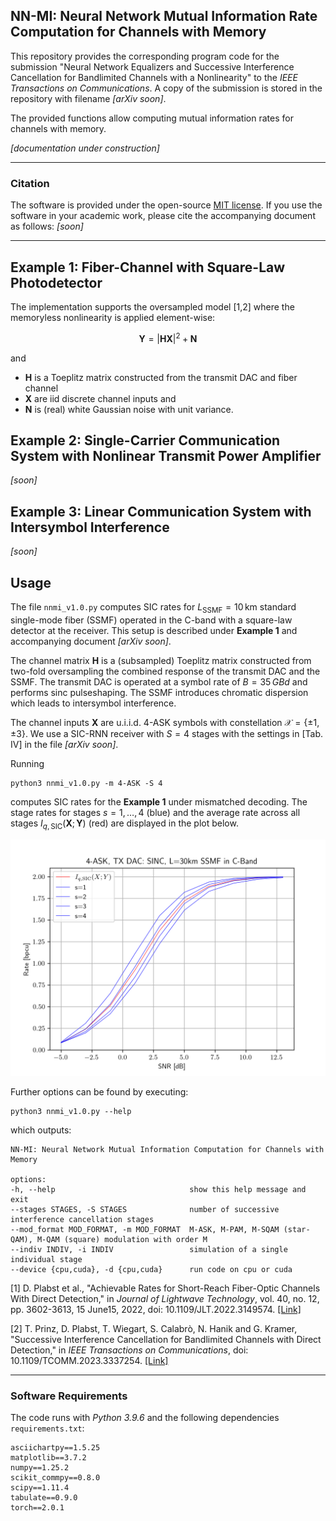 ## NN-MI: Neural Network Mutual Information Rate Computation for Channels with Memory


This repository provides the corresponding program code for the submission "Neural Network Equalizers and Successive Interference Cancellation for Bandlimited Channels with a Nonlinearity" to the *IEEE Transactions on Communications*. A copy of the submission is stored in the repository with filename *[arXiv soon]*. <!--(A pre-print is available [here](https://arxiv.org/abs/2004.12148)).-->

The provided functions allow computing mutual information rates for channels with memory. 

*[documentation under construction]*

---

### Citation

The software is provided under the open-source [MIT license](https://opensource.org/licenses/MIT). If you use the software in your academic work, please cite the accompanying document as follows: *[soon]*

<!--
[document](https://doi.org/10.1109/LCOMM.2020.3006921)
> D. Plabst, et. al. "Neural Network Equalizers and Successive Interference Cancellation for Bandlimited Channels with a Nonlinearity," ...


The corresponding BibTeX entry is:

    @online{plabst2023nnmi,
    author = {Daniel Plabst},
    title={NN-MI: Neural Network Mutual Information Rate Computation for Channels with Memory}, 
    year = {2023},
    url={https://github.com/DPlabst/NN-MI},
    urldate = {2024-XX-XX}
    }
-->

 ---

## Example 1: Fiber-Channel with Square-Law Photodetector

The implementation supports the oversampled model [1,2] where the memoryless nonlinearity is applied element-wise:

$$\mathbf{Y} = |\mathbf{H} \mathbf{X}|^{2} + \mathbf{N}$$

and

- $\mathbf{H}$ is a Toeplitz matrix constructed from the transmit DAC and fiber channel
- $\mathbf{X}$ are iid discrete channel inputs and
- $\mathbf{N}$ is (real) white Gaussian noise with unit variance.

## Example 2: Single-Carrier Communication System with Nonlinear Transmit Power Amplifier

*[soon]*


## Example 3: Linear Communication System with Intersymbol Interference

*[soon]*

<!--
Consider the discrete model with a real 1-bit ADC [cite]: 

$$\mathbf{Y} = \sqrt{P_\text{tx}}\cdot \mathrm{sign}{(\mathbf{H} \mathbf{X})} + \mathbf{N}$$

and where

- $P_\text{tx}$ is the average transmit power 
- $\mathbf{H}$ is a sinc Toeplitz precoder matrix
- $\mathbf{X}$ are iid discrete channel inputs and
- $\mathbf{N}$ is (real) white Gaussian noise with unit variance.

It is straightforward to extend the code to other noise distributions, or memoryless nonlinearities. 

-->

## Usage
The file `nnmi_v1.0.py` computes SIC rates for $L_\text{SSMF} = 10\,\mathrm{km}$ standard single-mode fiber (SSMF) operated in the C-band with a square-law detector at the receiver. This setup is described under **Example 1** and accompanying document *[arXiv soon]*. 

The channel matrix $\mathbf{H}$ is a (subsampled) Toeplitz matrix constructed from two-fold oversampling the combined response of the transmit DAC and the SSMF. The transmit DAC is operated at a symbol rate of $B = 35\,GBd$ and performs sinc pulseshaping. The SSMF introduces chromatic dispersion which leads to intersymbol interference. 

The channel inputs $\mathbf{X}$ are u.i.i.d. 4-ASK symbols with constellation $\mathcal{X} = \{\pm 1, \pm 3\}$. We use a SIC-RNN receiver with $S=4$ stages with the settings in [Tab. IV] in the file *[arXiv soon]*.

Running

    python3 nnmi_v1.0.py -m 4-ASK -S 4

computes SIC rates for the **Example 1** under mismatched decoding. The stage rates for stages $s=1,\ldots,4$ (blue) and the average rate across all stages $I_{q,\text{SIC}}(\mathbf{X};\mathbf{Y})$ (red) are displayed in the plot below. 

![4-ASK](nnmi/numerical/4-ASK_L30km_SINC_35GBd.png)

Further options can be found by executing: 

    python3 nnmi_v1.0.py --help

which outputs: 

    NN-MI: Neural Network Mutual Information Computation for Channels with Memory

    options:
    -h, --help                              show this help message and exit
    --stages STAGES, -S STAGES              number of successive interference cancellation stages
    --mod_format MOD_FORMAT, -m MOD_FORMAT  M-ASK, M-PAM, M-SQAM (star-QAM), M-QAM (square) modulation with order M
    --indiv INDIV, -i INDIV                 simulation of a single individual stage
    --device {cpu,cuda}, -d {cpu,cuda}      run code on cpu or cuda


[1] D. Plabst et al., "Achievable Rates for Short-Reach Fiber-Optic Channels With Direct Detection," in *Journal of Lightwave Technology*, vol. 40, no. 12, pp. 3602-3613, 15 June15, 2022, doi: 10.1109/JLT.2022.3149574. [[Link]](https://ieeexplore.ieee.org/document/9707620)

[2] T. Prinz, D. Plabst, T. Wiegart, S. Calabrò, N. Hanik and G. Kramer, "Successive Interference Cancellation for Bandlimited Channels with Direct Detection," in *IEEE Transactions on Communications*, doi: 10.1109/TCOMM.2023.3337254. [[Link]](https://ieeexplore.ieee.org/document/10328977)

 ---

### Software Requirements 

The code runs with *Python 3.9.6* and the following dependencies `requirements.txt`:  

    asciichartpy==1.5.25
    matplotlib==3.7.2
    numpy==1.25.2
    scikit_commpy==0.8.0
    scipy==1.11.4
    tabulate==0.9.0
    torch==2.0.1
